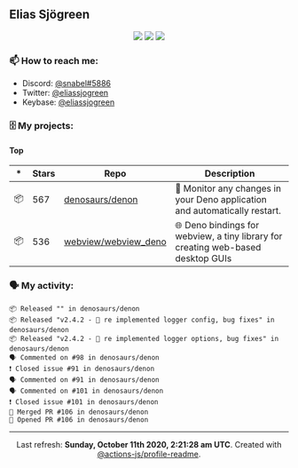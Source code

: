 ## Elias Sjögreen

<p align="center">
  <img src="https://img.shields.io/badge/🎂-dec. 2003-success" />
  <img src="https://img.shields.io/badge/🌎-Stockholm-informational" />
  <img src="https://img.shields.io/badge/👦-He/Him-informational" />
</p>

### 📫 How to reach me:

- Discord: [@snabel#5886](https://discord.com/users/267978757799673866)
- Twitter: [@eliassjogreen](https://twitter.com/eliassjogreen)
- Keybase: [@eliassjogreen](https://keybase.io/eliassjogreen)

### 🗄 My projects:

#### Top
|*|Stars|Repo|Description|
|---|---|---|---|
| 📦 | 567 | [denosaurs/denon](https://github.com/denosaurs/denon) | 👀 Monitor any changes in your Deno application and automatically restart. |
| 📦 | 536 | [webview/webview_deno](https://github.com/webview/webview_deno) | 🌐 Deno bindings for webview, a tiny library for creating web-based desktop GUIs |

### 🗣 My activity:

```
📦 Released "" in denosaurs/denon
📦 Released "v2.4.2 - 📢 re implemented logger config, bug fixes" in denosaurs/denon
📦 Released "v2.4.2 - 📢 re implemented logger options, bug fixes" in denosaurs/denon
🗣 Commented on #98 in denosaurs/denon
❗️ Closed issue #91 in denosaurs/denon
🗣 Commented on #91 in denosaurs/denon
🗣 Commented on #101 in denosaurs/denon
❗️ Closed issue #101 in denosaurs/denon
🎉 Merged PR #106 in denosaurs/denon
💪 Opened PR #106 in denosaurs/denon
```

------------
<p align="center">Last refresh: <b>Sunday, October 11th 2020, 2:21:28 am UTC</b>. Created with <a href=https://github.com/marketplace/actions/profile-readme>@actions-js/profile-readme</a>.</p>
